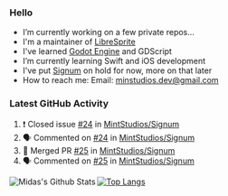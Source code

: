### Hello

- I’m currently working on a few private repos...
- I'm a maintainer of [LibreSprite](https://github.com/LibreSprite/LibreSprite)
- I've learned [Godot Engine](https://godotengine.org/) and GDScript
- I’m currently learning Swift and iOS development
- I've put [Signum](https://github.com/MintStudios/Signum) on hold for now, more on that later
- How to reach me: Email: minstudios.dev@gmail.com

### Latest GitHub Activity
<!--START_SECTION:activity-->

1. ❗️ Closed issue [#24](https://github.com/MintStudios/Signum/issues/24) in [MintStudios/Signum](https://github.com/MintStudios/Signum)
2. 🗣 Commented on [#24](https://github.com/MintStudios/Signum/issues/24) in [MintStudios/Signum](https://github.com/MintStudios/Signum)
3. 🎉 Merged PR [#25](https://github.com/MintStudios/Signum/pull/25) in [MintStudios/Signum](https://github.com/MintStudios/Signum)
4. 🗣 Commented on [#25](https://github.com/MintStudios/Signum/issues/25) in [MintStudios/Signum](https://github.com/MintStudios/Signum)
<!--END_SECTION:activity-->

<img align="left" alt="Midas's Github Stats" src="https://github-readme-stats.vercel.app/api?username=MintStudios&show_icons=true&hide_border=true&count_private=true&theme=radical" />

[![Top Langs](https://github-readme-stats.vercel.app/api/top-langs/?username=MintStudios&hide_border=true&count_private=true&theme=radical)](https://github.com/anuraghazra/github-readme-stats)
